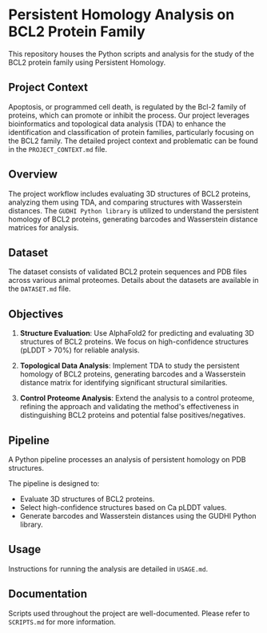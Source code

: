 # Persistent Homology Analysis on BCL2 Protein Family

This repository houses the Python scripts and analysis for the study of the BCL2 protein family using Persistent Homology.

## Project Context

Apoptosis, or programmed cell death, is regulated by the Bcl-2 family of proteins, which can promote or inhibit the process. Our project leverages bioinformatics and topological data analysis (TDA) to enhance the identification and classification of protein families, particularly focusing on the BCL2 family. The detailed project context and problematic can be found in the `PROJECT_CONTEXT.md` file.

## Overview

The project workflow includes evaluating 3D structures of BCL2 proteins, analyzing them using TDA, and comparing structures with Wasserstein distances. The `GUDHI Python library` is utilized to understand the persistent homology of BCL2 proteins, generating barcodes and Wasserstein distance matrices for analysis.

## Dataset

The dataset consists of validated BCL2 protein sequences and PDB files across various animal proteomes. Details about the datasets are available in the `DATASET.md` file.

## Objectives

1. **Structure Evaluation**: Use AlphaFold2 for predicting and evaluating 3D structures of BCL2 proteins. We focus on high-confidence structures (pLDDT > 70%) for reliable analysis.
   
2. **Topological Data Analysis**: Implement TDA to study the persistent homology of BCL2 proteins, generating barcodes and a Wasserstein distance matrix for identifying significant structural similarities.

3. **Control Proteome Analysis**: Extend the analysis to a control proteome, refining the approach and validating the method's effectiveness in distinguishing BCL2 proteins and potential false positives/negatives.

## Pipeline

A Python pipeline processes an analysis of persistent homology on PDB structures.

The pipeline is designed to:
- Evaluate 3D structures of BCL2 proteins.
- Select high-confidence structures based on Ca pLDDT values.
- Generate barcodes and Wasserstein distances using the GUDHI Python library.

## Usage

Instructions for running the analysis are detailed in `USAGE.md`.

## Documentation

Scripts used throughout the project are well-documented. Please refer to `SCRIPTS.md` for more information.

